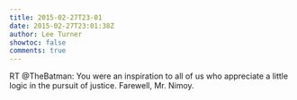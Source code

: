 ```yaml
---
title: 2015-02-27T23-01
date: 2015-02-27T23:01:38Z
author: Lee Turner
showtoc: false
comments: true
---
```


RT @TheBatman: You were an inspiration to all of us who appreciate a little logic in the pursuit of justice. Farewell, Mr. Nimoy.

